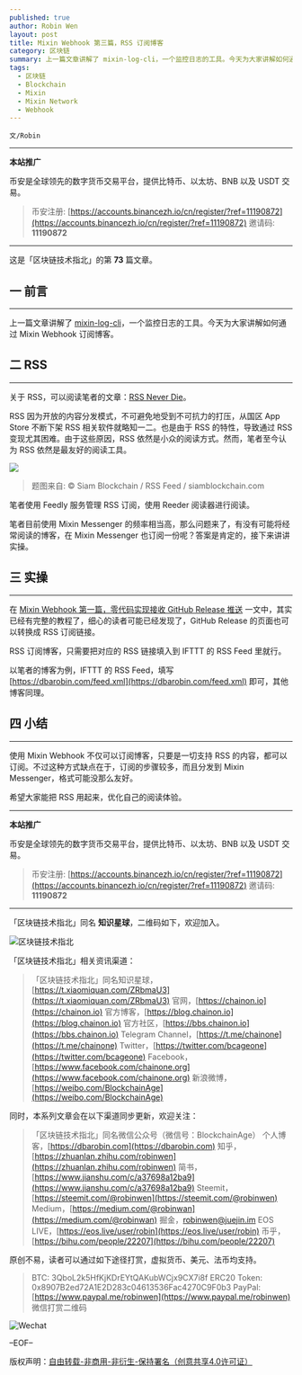 ```yaml
---
published: true
author: Robin Wen
layout: post
title: Mixin Webhook 第三篇，RSS 订阅博客
category: 区块链
summary: 上一篇文章讲解了 mixin-log-cli，一个监控日志的工具。今天为大家讲解如何通过 Mixin Webhook 订阅博客。使用 Mixin Webhook 不仅可以订阅博客，只要是一切支持 RSS 的内容，都可以订阅。不过这种方式缺点在于，订阅的步骤较多，而且分发到 Mixin Messenger，格式可能没那么友好。希望大家能把 RSS 用起来，优化自己的阅读体验。
tags:
  - 区块链
  - Blockchain
  - Mixin
  - Mixin Network
  - Webhook
---
```


`文/Robin`

***

**本站推广**

币安是全球领先的数字货币交易平台，提供比特币、以太坊、BNB 以及 USDT 交易。

> 币安注册: [https://accounts.binancezh.io/cn/register/?ref=11190872](https://accounts.binancezh.io/cn/register/?ref=11190872)
> 邀请码: **11190872**

***

这是「区块链技术指北」的第 **73** 篇文章。

## 一 前言
***

上一篇文章讲解了 [mixin-log-cli](https://dbarobin.com/2020/04/19/webhook-mixin-log-cli/)，一个监控日志的工具。今天为大家讲解如何通过 Mixin Webhook 订阅博客。

## 二 RSS
***

关于 RSS，可以阅读笔者的文章：[RSS Never Die](https://dbarobin.com/2019/03/12/rss-never-die/)。

RSS 因为开放的内容分发模式，不可避免地受到不可抗力的打压，从国区 App Store 不断下架 RSS 相关软件就略知一二。也是由于 RSS 的特性，导致通过 RSS 变现尤其困难。由于这些原因，RSS 依然是小众的阅读方式。然而，笔者至今认为 RSS 依然是最友好的阅读工具。

![](https://cdn.dbarobin.com/vbg163w.jpg)

> 题图来自: © Siam Blockchain / RSS Feed / siamblockchain.com

笔者使用 Feedly 服务管理 RSS 订阅，使用 Reeder 阅读器进行阅读。

笔者目前使用 Mixin Messenger 的频率相当高，那么问题来了，有没有可能将经常阅读的博客，在 Mixin Messenger 也订阅一份呢？答案是肯定的，接下来讲讲实操。

## 三 实操
***

在 [Mixin Webhook 第一篇，零代码实现接收 GitHub Release 推送](https://dbarobin.com/2020/03/29/webhook-monitor-github-release/) 一文中，其实已经有完整的教程了，细心的读者可能已经发现了，GitHub Release 的页面也可以转换成 RSS 订阅链接。

RSS 订阅博客，只需要把对应的 RSS 链接填入到 IFTTT 的 RSS Feed 里就行。

以笔者的博客为例，IFTTT 的 RSS Feed，填写 [https://dbarobin.com/feed.xml](https://dbarobin.com/feed.xml) 即可，其他博客同理。

## 四 小结
***

使用 Mixin Webhook 不仅可以订阅博客，只要是一切支持 RSS 的内容，都可以订阅。不过这种方式缺点在于，订阅的步骤较多，而且分发到 Mixin Messenger，格式可能没那么友好。

希望大家能把 RSS 用起来，优化自己的阅读体验。

***

**本站推广**

币安是全球领先的数字货币交易平台，提供比特币、以太坊、BNB 以及 USDT 交易。

> 币安注册: [https://accounts.binancezh.io/cn/register/?ref=11190872](https://accounts.binancezh.io/cn/register/?ref=11190872)
> 邀请码: **11190872**

***

「区块链技术指北」同名 **知识星球**，二维码如下，欢迎加入。

![区块链技术指北](https://cdn.dbarobin.com/3YzonTR.png)

「区块链技术指北」相关资讯渠道：

> 「区块链技术指北」同名知识星球，[https://t.xiaomiquan.com/ZRbmaU3](https://t.xiaomiquan.com/ZRbmaU3)
> 官网，[https://chainon.io](https://chainon.io)
> 官方博客，[https://blog.chainon.io](https://blog.chainon.io)
> 官方社区，[https://bbs.chainon.io](https://bbs.chainon.io)
> Telegram Channel，[https://t.me/chainone](https://t.me/chainone)
> Twitter，[https://twitter.com/bcageone](https://twitter.com/bcageone)
> Facebook，[https://www.facebook.com/chainone.org](https://www.facebook.com/chainone.org)
> 新浪微博，[https://weibo.com/BlockchainAge](https://weibo.com/BlockchainAge)

同时，本系列文章会在以下渠道同步更新，欢迎关注：

> 「区块链技术指北」同名微信公众号（微信号：BlockchainAge）
> 个人博客，[https://dbarobin.com](https://dbarobin.com)
> 知乎，[https://zhuanlan.zhihu.com/robinwen](https://zhuanlan.zhihu.com/robinwen)
> 简书，[https://www.jianshu.com/c/a37698a12ba9](https://www.jianshu.com/c/a37698a12ba9)
> Steemit，[https://steemit.com/@robinwen](https://steemit.com/@robinwen)
> Medium，[https://medium.com/@robinwan](https://medium.com/@robinwan)
> 掘金，[robinwen@juejin.im](https://juejin.im/user/5673ccae60b2260ee435f89a/posts)
> EOS LIVE，[https://eos.live/user/robin](https://eos.live/user/robin)
> 币乎，[https://bihu.com/people/22207](https://bihu.com/people/22207)

原创不易，读者可以通过如下途径打赏，虚拟货币、美元、法币均支持。

> BTC: 3QboL2k5HfKjKDrEYtQAKubWCjx9CX7i8f
> ERC20 Token: 0x8907B2ed72A1E2D283c04613536Fac4270C9F0b3
> PayPal: [https://www.paypal.me/robinwen](https://www.paypal.me/robinwen)
> 微信打赏二维码

![Wechat](https://cdn.dbarobin.com/SzoNl5b.jpg)

–EOF–

版权声明：[自由转载-非商用-非衍生-保持署名（创意共享4.0许可证）](http://creativecommons.org/licenses/by-nc-nd/4.0/deed.zh)
